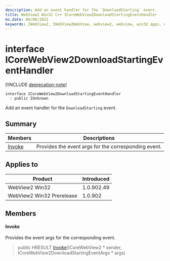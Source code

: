 ```yaml
---
description: Add an event handler for the `DownloadStarting` event.
title: WebView2 Win32 C++ ICoreWebView2DownloadStartingEventHandler
ms.date: 08/08/2022
keywords: IWebView2, IWebView2WebView, webview2, webview, win32 apps, win32, edge, ICoreWebView2, ICoreWebView2Controller, browser control, edge html, ICoreWebView2DownloadStartingEventHandler
---
```


# interface ICoreWebView2DownloadStartingEventHandler

[!INCLUDE [deprecation-note](../includes/deprecation-note.md)]

```
interface ICoreWebView2DownloadStartingEventHandler
  : public IUnknown
```

Add an event handler for the `DownloadStarting` event.

## Summary

 Members                        | Descriptions
--------------------------------|---------------------------------------------
[Invoke](#invoke) | Provides the event args for the corresponding event.

## Applies to

Product                         | Introduced
--------------------------------|---------------------------------------------
WebView2 Win32            |    1.0.902.49
WebView2 Win32 Prerelease |    1.0.902

## Members

#### Invoke

Provides the event args for the corresponding event.

> public HRESULT [Invoke](#invoke)(ICoreWebView2 * sender, ICoreWebView2DownloadStartingEventArgs * args)

